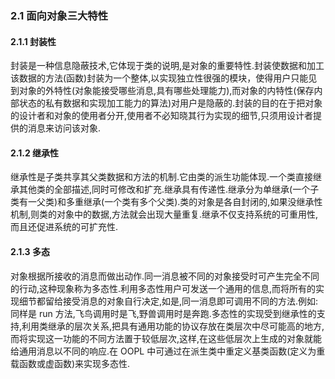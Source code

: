 ### 2.1 面向对象三大特性

#### 2.1.1 封装性

封装是一种信息隐蔽技术,它体现于类的说明,是对象的重要特性.封装使数据和加工该数据的方法(函数)封装为一个整体,以实现独立性很强的模块，使得用户只能见到对象的外特性(对象能接受哪些消息,具有哪些处理能力),而对象的内特性(保存内部状态的私有数据和实现加工能力的算法)对用户是隐蔽的.封装的目的在于把对象的设计者和对象的使用者分开,使用者不必知晓其行为实现的细节,只须用设计者提供的消息来访问该对象.

#### 2.1.2 继承性

继承性是子类共享其父类数据和方法的机制.它由类的派生功能体现.一个类直接继承其他类的全部描述,同时可修改和扩充.继承具有传递性.继承分为单继承(一个子类有一父类)和多重继承(一个类有多个父类).类的对象是各自封闭的,如果没继承性机制,则类的对象中的数据,方法就会出现大量重复.继承不仅支持系统的可重用性,而且还促进系统的可扩充性.

#### 2.1.3 多态
 
 对象根据所接收的消息而做出动作.同一消息被不同的对象接受时可产生完全不同的行动,这种现象称为多态性.利用多态性用户可发送一个通用的信息,而将所有的实现细节都留给接受消息的对象自行决定,如是,同一消息即可调用不同的方法.例如:同样是 run 方法,飞鸟调用时是飞,野兽调用时是奔跑.多态性的实现受到继承性的支持,利用类继承的层次关系,把具有通用功能的协议存放在类层次中尽可能高的地方,而将实现这一功能的不同方法置于较低层次,这样,在这些低层次上生成的对象就能给通用消息以不同的响应.在 OOPL 中可通过在派生类中重定义基类函数(定义为重载函数或虚函数)来实现多态性.
